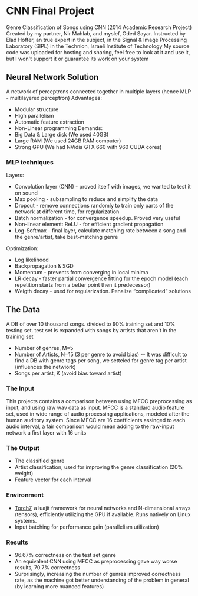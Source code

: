# CNN Final Project
Genre Classification of Songs using CNN (2014 Academic Research Project)
Created by my partner, Nir Mahlab, and myslef, Oded Sayar.
Instructed by Elad Hoffer, an true expert in the subject, in the Signal & Image Processing Laboratory (SIPL) in the Technion, Israeli Institute of Technology
My source code was uploaded for hosting and sharing, feel free to look at it and use it, but I won't support it or guarantee its work on your system

## Neural Network Solution
A network of perceptrons connected together in multiple layers (hence MLP - multilayered perceptron)
Advantages:
- Modular structure
- High parallelism
- Automatic feature extraction 
- Non-Linear programming
Demands:
- Big Data & Large disk (We used 40GB)
- Large RAM (We used 24GB RAM computer)
- Strong GPU (We had NVidia GTX 660 with 960 CUDA cores)

### MLP techniques
Layers:
- Convolution layer (CNN) - proved itself with images, we wanted to test it on sound
- Max pooling - subsampling to reduce and simplify the data
- Dropout - remove connections randomly to train only parts of the network at different time, for regularization
- Batch normalization - for convergence speedup. Proved very useful
- Non-linear element: ReLU - for efficient gradient propagation
- Log-Softmax - final layer, calculate matching rate between a song and the genre/artist, take best-matching genre

Optimization:
- Log likelihood
- Backpropagation & SGD
- Momentum - prevents from converging in local minima
- LR decay - faster partial convergence fitting for the epoch model (each repetition starts from a better point then it predecessor)
- Weigth decay - used for regularization. Penalize “complicated” solutions

## The Data
A DB of over 10 thousand songs. divided to 90% training set and 10% testing set. test set is expanded with songs by artists that aren't in the training set
- Number of genres, M=5
- Number of Artists, N=15 (3 per genre to avoid bias)
-- It was difficult to find a DB with genre tags per song, we setteled for genre tag per artist (influences the netwiork)
- Songs per artist, K (avoid bias toward artist)

### The Input
This projects contains a comparison between using MFCC preprocessing as input, and using raw wav data as input. MFCC is a standard audio feature set, used in wide range of audio processing applications, modeled after the human auditory system.
Since MFCC are 16 coefficients assinged to each audio interval, a fair comparison would mean adding to the raw-input network a first layer with 16 units

### The Output
- The classified genre
- Artist classification, used for improving the genre classification (20% weight)
- Feature vector for each interval

### Environment
- [Torch7](http://torch.ch/), a luajit framework for neural networks and N-dimensional arrays (tensors), efficiently utilizing the GPU if available. Runs natively on Linux systems.
- Input batching for performance gain (parallelism utilization)

### Results
- 96.67% correctness on the test set genre
- An equivalent CNN using MFCC as preprocessing gave way worse results, 70.7% correctness
- Surprisingly, increasing the number of genres improved correctness rate, as the machine got better understanding of the problem in general (by learning more nuanced features)
